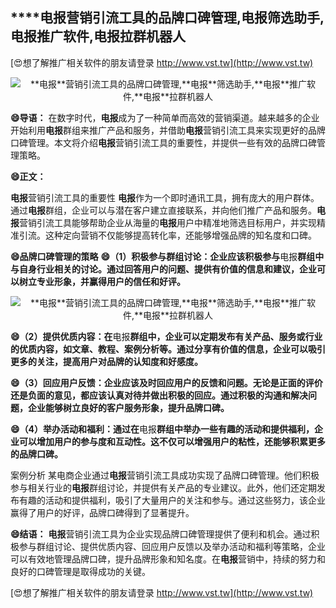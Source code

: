 ## ****电报**营销引流工具的品牌口碑管理,**电报**筛选助手,**电报**推广软件,**电报**拉群机器人**

[😍想了解推广相关软件的朋友请登录 http://www.vst.tw](http://www.vst.tw)

 <center><img src="https://vst.tw/MP4/tuiguang/png/5.png" alt="**电报**营销引流工具的品牌口碑管理,**电报**筛选助手,**电报**推广软件,**电报**拉群机器人"></center>

**😄导语：**
在数字时代，**电报**成为了一种简单而高效的营销渠道。越来越多的企业开始利用**电报**群组来推广产品和服务，并借助**电报**营销引流工具来实现更好的品牌口碑管理。本文将介绍**电报**营销引流工具的重要性，并提供一些有效的品牌口碑管理策略。

**😄正文：**

**电报**营销引流工具的重要性
**电报**作为一个即时通讯工具，拥有庞大的用户群体。通过**电报**群组，企业可以与潜在客户建立直接联系，并向他们推广产品和服务。**电报**营销引流工具能够帮助企业从海量的**电报**用户中精准地筛选目标用户，并实现精准引流。这种定向营销不仅能够提高转化率，还能够增强品牌的知名度和口碑。

**😄品牌口碑管理的策略**
**😄（1）积极参与群组讨论：企业应该积极参与**电报**群组中与自身行业相关的讨论。通过回答用户的问题、提供有价值的信息和建议，企业可以树立专业形象，并赢得用户的信任和好评。**

 <center><img src="https://vst.tw/MP4/tuiguang/png/3.png" alt="**电报**营销引流工具的品牌口碑管理,**电报**筛选助手,**电报**推广软件,**电报**拉群机器人"></center>

**😄（2）提供优质内容：在**电报**群组中，企业可以定期发布有关产品、服务或行业的优质内容，如文章、教程、案例分析等。通过分享有价值的信息，企业可以吸引更多的关注，提高用户对品牌的认知度和好感度。**

**😄（3）回应用户反馈：企业应该及时回应用户的反馈和问题。无论是正面的评价还是负面的意见，都应该认真对待并做出积极的回应。通过积极的沟通和解决问题，企业能够树立良好的客户服务形象，提升品牌口碑。**

**😄（4）举办活动和福利：通过在**电报**群组中举办一些有趣的活动和提供福利，企业可以增加用户的参与度和互动性。这不仅可以增强用户的粘性，还能够积累更多的品牌口碑。**

案例分析 某电商企业通过**电报**营销引流工具成功实现了品牌口碑管理。他们积极参与相关行业的**电报**群组讨论，并提供有关产品的专业建议。此外，他们还定期发布有趣的活动和提供福利，吸引了大量用户的关注和参与。通过这些努力，该企业赢得了用户的好评，品牌口碑得到了显著提升。

**😄结语：**
**电报**营销引流工具为企业实现品牌口碑管理提供了便利和机会。通过积极参与群组讨论、提供优质内容、回应用户反馈以及举办活动和福利等策略，企业可以有效地管理品牌口碑，提升品牌形象和知名度。在**电报**营销中，持续的努力和良好的口碑管理是取得成功的关键。

[😍想了解推广相关软件的朋友请登录 http://www.vst.tw](http://www.vst.tw)



